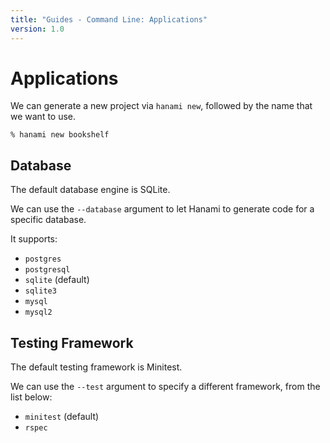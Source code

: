 ```yaml
---
title: "Guides - Command Line: Applications"
version: 1.0
---
```


# Applications

We can generate a new project via `hanami new`, followed by the name that we want to use.

```shell
% hanami new bookshelf
```

## Database

The default database engine is SQLite.

We can use the `--database` argument to let Hanami to generate code for a specific database.

It supports:

  * `postgres`
  * `postgresql`
  * `sqlite` (default)
  * `sqlite3`
  * `mysql`
  * `mysql2`

## Testing Framework

The default testing framework is Minitest.

We can use the `--test` argument to specify a different framework, from the list below:

  * `minitest` (default)
  * `rspec`
